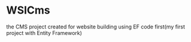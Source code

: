 WSICms
======

the CMS project created for website building using EF code first(my first project with Entity Framework)